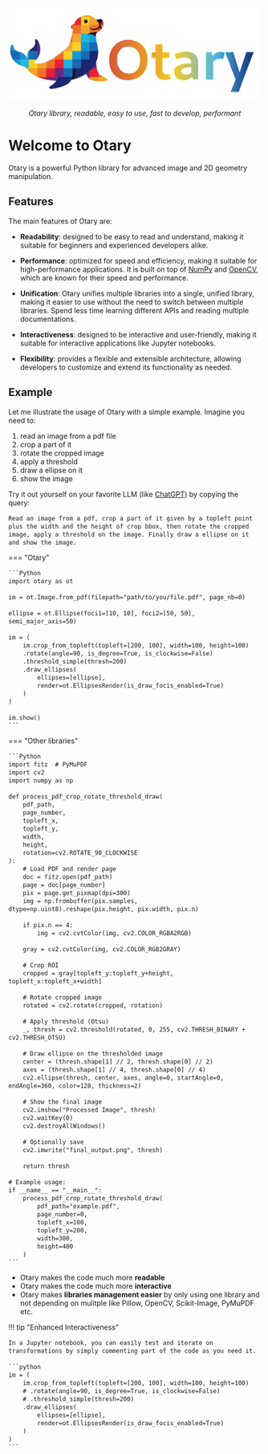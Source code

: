 <p align="center">
  <a href="">
    <img src="img/logo-withname-bg-transparent.png" alt="Otary">
</a>
</p>

<p align="center">
    <em>Otary library, readable, easy to use, fast to develop, performant</em>
</p>

# Welcome to Otary

Otary is a powerful Python library for advanced image and 2D geometry manipulation.

## Features

The main features of Otary are:

- **Readability**: designed to be easy to read and understand, making it suitable for beginners and experienced developers alike.

- **Performance**: optimized for speed and efficiency, making it suitable for high-performance applications. It is built on top of [NumPy](https://numpy.org) and [OpenCV](https://opencv.org), which are known for their speed and performance.

- **Unification**: Otary unifies multiple libraries into a single, unified library, making it easier to use without the need to switch between multiple libraries. Spend less time learning different APIs and reading multiple documentations.

- **Interactiveness**: designed to be interactive and user-friendly, making it suitable for interactive applications like Jupyter notebooks.

- **Flexibility**: provides a flexible and extensible architecture, allowing developers to customize and extend its functionality as needed.

## Example

Let me illustrate the usage of Otary with a simple example. Imagine you need to:

1. read an image from a pdf file
2. crop a part of it
3. rotate the cropped image
4. apply a threshold
5. draw a ellipse on it
6. show the image

Try it out yourself on your favorite LLM (like [ChatGPT](https://chatgpt.com/)) by copying the query:

```text
Read an image from a pdf, crop a part of it given by a topleft point plus the width and the height of crop bbox, then rotate the cropped image, apply a threshold on the image. Finally draw a ellipse on it and show the image.
```

=== "Otary"

    ```Python
    import otary as ot

    im = ot.Image.from_pdf(filepath="path/to/you/file.pdf", page_nb=0)

    ellipse = ot.Ellipse(foci1=[10, 10], foci2=[50, 50], semi_major_axis=50)

    im = (
        im.crop_from_topleft(topleft=[200, 100], width=100, height=100)
        .rotate(angle=90, is_degree=True, is_clockwise=False)
        .threshold_simple(thresh=200)
        .draw_ellipses(
            ellipses=[ellipse],
            render=ot.EllipsesRender(is_draw_focis_enabled=True)
        )
    )

    im.show()
    ```

=== "Other libraries"

    ```Python
    import fitz  # PyMuPDF
    import cv2
    import numpy as np

    def process_pdf_crop_rotate_threshold_draw(
        pdf_path,
        page_number,
        topleft_x,
        topleft_y,
        width,
        height,
        rotation=cv2.ROTATE_90_CLOCKWISE
    ):
        # Load PDF and render page
        doc = fitz.open(pdf_path)
        page = doc[page_number]
        pix = page.get_pixmap(dpi=300)
        img = np.frombuffer(pix.samples, dtype=np.uint8).reshape(pix.height, pix.width, pix.n)

        if pix.n == 4:
            img = cv2.cvtColor(img, cv2.COLOR_RGBA2RGB)

        gray = cv2.cvtColor(img, cv2.COLOR_RGB2GRAY)

        # Crop ROI
        cropped = gray[topleft_y:topleft_y+height, topleft_x:topleft_x+width]

        # Rotate cropped image
        rotated = cv2.rotate(cropped, rotation)

        # Apply threshold (Otsu)
        _, thresh = cv2.threshold(rotated, 0, 255, cv2.THRESH_BINARY + cv2.THRESH_OTSU)

        # Draw ellipse on the thresholded image
        center = (thresh.shape[1] // 2, thresh.shape[0] // 2)
        axes = (thresh.shape[1] // 4, thresh.shape[0] // 4)
        cv2.ellipse(thresh, center, axes, angle=0, startAngle=0, endAngle=360, color=128, thickness=2)

        # Show the final image
        cv2.imshow("Processed Image", thresh)
        cv2.waitKey(0)
        cv2.destroyAllWindows()

        # Optionally save
        cv2.imwrite("final_output.png", thresh)

        return thresh

    # Example usage:
    if __name__ == "__main__":
        process_pdf_crop_rotate_threshold_draw(
            pdf_path="example.pdf",
            page_number=0,
            topleft_x=100,
            topleft_y=200,
            width=300,
            height=400
        )
    ```

- Otary makes the code much more **readable**
- Otary makes the code much more **interactive**
- Otary makes **libraries management easier** by only using one library and not depending on mulitple like Pillow, OpenCV, Scikit-Image, PyMuPDF etc.

!!! tip "Enhanced Interactiveness"

    In a Jupyter notebook, you can easily test and iterate on transformations by simply commenting part of the code as you need it.

    ```python
    im = (
        im.crop_from_topleft(topleft=[200, 100], width=100, height=100)
        # .rotate(angle=90, is_degree=True, is_clockwise=False)
        # .threshold_simple(thresh=200)
        .draw_ellipses(
            ellipses=[ellipse],
            render=ot.EllipsesRender(is_draw_focis_enabled=True)
        )
    )
    ```
